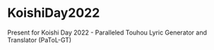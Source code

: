# KoishiDay2022
Present for Koishi Day 2022 - Paralleled Touhou Lyric Generator and Translator (PaToL-GT)
